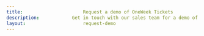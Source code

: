 ```yaml
---
title:						Request a demo of OneWeek Tickets
description:			Get in touch with our sales team for a demo of OneWeek Tickets
layout:						request-demo
---
```


